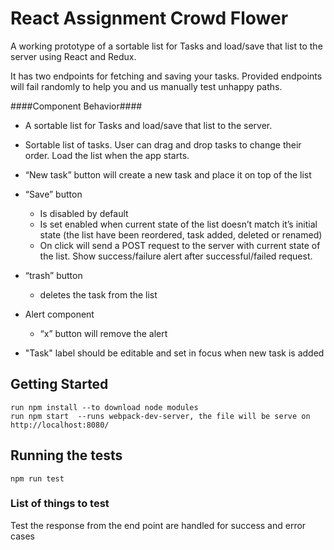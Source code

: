 # React Assignment Crowd Flower

A working prototype of a sortable list for Tasks and load/save that list to the server using React and Redux.

It has two endpoints for fetching and saving your tasks. Provided endpoints will fail randomly to help you and us manually test unhappy paths.

  ####Component Behavior####
  * A sortable list for Tasks and load/save that list to the server.

  * Sortable list of tasks. User can drag and drop tasks to change their order. Load the list when the app starts.
  * “New task” button will create a new task and place it on top of the list
  * “Save” button
    * Is disabled by default
    *   Is set enabled when current state of the list doesn’t match it’s initial state (the list have been reordered, task    added, deleted or renamed)
    * On click will send a POST request to the server with current state of the list. Show success/failure alert after     successful/failed request.
  * “trash” button
      * deletes the task from the list
  * Alert component
    * “x” button will remove the alert
  * "Task" label should be editable and set in focus when new task is added

 
## Getting Started

```
run npm install --to download node modules
run npm start  --runs webpack-dev-server, the file will be serve on http://localhost:8080/
```

## Running the tests

```
npm run test
```

### List of things to test

Test the response from the end point are handled for success and error cases





